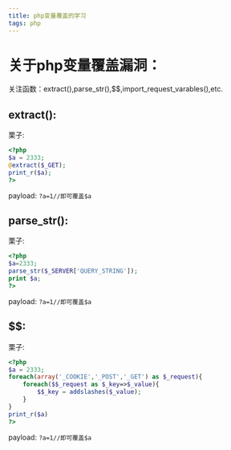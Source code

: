 ```yaml
---
title: php变量覆盖的学习
tags: php
---
```

# 关于php变量覆盖漏洞：
关注函数：extract(),parse_str(),$$,import_request_varables(),etc.

## extract():
栗子:
```php
<?php 
$a = 2333;
@extract($_GET);
print_r($a);
?>
```
payload:
`?a=1//即可覆盖$a`
## parse_str():
栗子:
```php
<?php
$a=2333;
parse_str($_SERVER['QUERY_STRING']);
print $a;
?>
```
payload:
`?a=1//即可覆盖$a`
## $$:
栗子:
```php
<?php 
$a = 2333;
foreach(array('_COOKIE','_POST','_GET') as $_request){
	foreach($$_request as $_key=>$_value){
		$$_key = addslashes($_value);
	}
}
print_r($a)
?>
```
payload:
`?a=1//即可覆盖$a`
